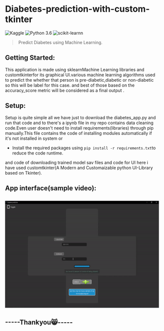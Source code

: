 # Diabetes-prediction-with-custom-tkinter
![Kaggle](https://img.shields.io/badge/Dataset-Kaggle-blue.svg) ![Python 3.6](https://img.shields.io/badge/Python-3.6-brightgreen.svg) ![scikit-learnn](https://img.shields.io/badge/Library-Scikit_Learn-orange.svg)
 > Predict Diabetes using Machine Learning. 
<!-- GETTING STARTED -->
## Getting Started:
 This application is made using sklearnMachine Learning libraries and customtkinterfor its graphical UI.various machine learning algorithms used to predict the whether that person is pre-diabetic,diabetic or non-diabetic so this will be label for this case.  and best of those based on the accuracy_score metric will be considered as a final output .


## Setup:
   Setup is quite simple all we have just to download the diabetes_app.py and run that code and to there's a ipynb file in my repo contains data cleaning code.Even user    doesn't need to install requirements(libraries) through pip manually.This file contains the code of installing modules automatically if it's not installed in system      or
   - Install the required packages using 
   `pip install -r requirements.txt`to reduce the code runtime.
   
   and code of downloading trained model sav files and code for UI here i have used customtkinter(A Modern and Customaizable python UI-Library based on Tkinter).    

## App interface(sample video):

<h2 align="center">
    <img src="https://raw.githubusercontent.com/ChandraKarthik07/Diabetes-prediction-with-custom-tkinter/main/sample.gif" 
         alt="Waving hand animated gif"
         height=350"
         width="550" />
</h2>
                    
## -----Thankyou:smile_cat:-----
